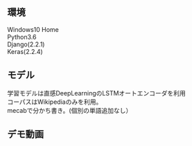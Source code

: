##  環境

Windows10 Home   
Python3.6   
Django(2.2.1)   
Keras(2.2.4)   


## モデル
学習モデルは直感DeepLearningのLSTMオートエンコーダを利用       
コーパスはWikipediaのみを利用。   
mecabで分かち書き。(個別の単語追加なし）   

## デモ動画


